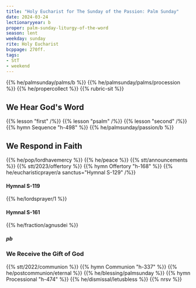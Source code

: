 ```yaml
---
title: "Holy Eucharist for The Sunday of the Passion: Palm Sunday"
date: 2024-03-24
lectionaryyear: b
proper: palm-sunday-liturgy-of-the-word
season: lent
weekday: sunday
rite: Holy Eucharist
bcppage: 270ff.
tags:
- StT
- weekend
---
```

{{% he/palmsunday/palms/b %}}
{{% he/palmsunday/palms/procession %}}
{{% he/propercollect %}}
{{% rubric-sit %}}
## We Hear God's Word
{{% lesson "first" /%}}
{{% lesson "psalm" /%}}
{{% lesson "second" /%}}
{{% hymn Sequence "h-498" %}}
{{% he/palmsunday/passion/b %}}
## We Respond in Faith
{{% he/pop/lordhavemercy %}}
{{% he/peace %}}
{{% stt/announcements %}}
{{% stt/2023/offertory %}}
{{% hymn Offertory "h-168" %}}
{{% he/eucharisticprayer/a sanctus="Hymnal S-129" /%}}
#### Hymnal S-119
{{% he/lordsprayer/1 %}}
#### Hymnal S-161
{{% he/fraction/agnusdei %}}
##### pb
### We Receive the Gift of God
{{% stt/2022/communion %}}
{{% hymn Communion "h-337" %}}
{{% he/postcommunion/eternal %}}
{{% he/blessing/palmsunday %}}
{{% hymn Processional "h-474" %}}
{{% he/dismissal/letusbless %}}
{{% nrsv %}}

